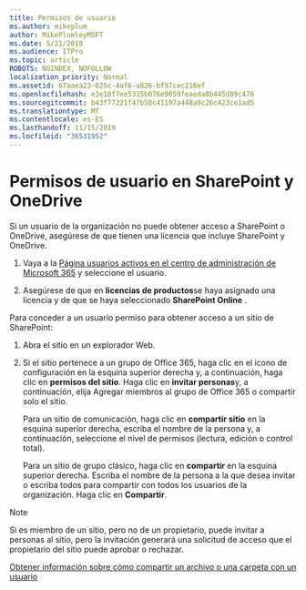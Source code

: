 ```yaml
---
title: Permisos de usuario
ms.author: mikeplum
author: MikePlumleyMSFT
ms.date: 5/21/2018
ms.audience: ITPro
ms.topic: article
ROBOTS: NOINDEX, NOFOLLOW
localization_priority: Normal
ms.assetid: 67aaea23-025c-4af6-a826-bf97cec216ef
ms.openlocfilehash: e3e18f7ee5315b076e9059feaeda8b445d89c476
ms.sourcegitcommit: b43f77221f47b50c41197a448a9c26c423ce1ad5
ms.translationtype: MT
ms.contentlocale: es-ES
ms.lasthandoff: 11/15/2019
ms.locfileid: "36531952"
---
```

# <a name="user-permissions-in-sharepoint-and-onedrive"></a>Permisos de usuario en SharePoint y OneDrive

Si un usuario de la organización no puede obtener acceso a SharePoint o OneDrive, asegúrese de que tienen una licencia que incluye SharePoint y OneDrive. 
  
1. Vaya a la [Página usuarios activos en el centro de administración de Microsoft 365](https://portal.office.com/adminportal/home#/users) y seleccione el usuario. 
    
2. Asegúrese de que en **licencias de productos**se haya asignado una licencia y de que se haya seleccionado **SharePoint Online** . 
    
 Para conceder a un usuario permiso para obtener acceso a un sitio de SharePoint: 
  
1. Abra el sitio en un explorador Web.
    
2. Si el sitio pertenece a un grupo de Office 365, haga clic en el icono de configuración en la esquina superior derecha y, a continuación, haga clic en **permisos del sitio**. Haga clic en **invitar personas**y, a continuación, elija Agregar miembros al grupo de Office 365 o compartir solo el sitio. 
    
    Para un sitio de comunicación, haga clic en **compartir sitio** en la esquina superior derecha, escriba el nombre de la persona y, a continuación, seleccione el nivel de permisos (lectura, edición o control total). 
    
    Para un sitio de grupo clásico, haga clic en **compartir** en la esquina superior derecha. Escriba el nombre de la persona a la que desea invitar o escriba todos para compartir con todos los usuarios de la organización. Haga clic en **Compartir**.
    
> [!NOTE]
> Si es miembro de un sitio, pero no de un propietario, puede invitar a personas al sitio, pero la invitación generará una solicitud de acceso que el propietario del sitio puede aprobar o rechazar. 
  
[Obtener información sobre cómo compartir un archivo o una carpeta con un usuario](https://go.microsoft.com/fwlink/?linkid=533408)
  

